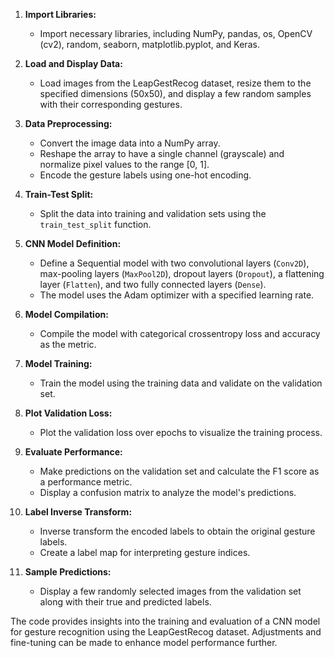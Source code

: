 1. **Import Libraries:**
   - Import necessary libraries, including NumPy, pandas, os, OpenCV (cv2), random, seaborn, matplotlib.pyplot, and Keras.

2. **Load and Display Data:**
   - Load images from the LeapGestRecog dataset, resize them to the specified dimensions (50x50), and display a few random samples with their corresponding gestures.

3. **Data Preprocessing:**
   - Convert the image data into a NumPy array.
   - Reshape the array to have a single channel (grayscale) and normalize pixel values to the range [0, 1].
   - Encode the gesture labels using one-hot encoding.

4. **Train-Test Split:**
   - Split the data into training and validation sets using the `train_test_split` function.

5. **CNN Model Definition:**
   - Define a Sequential model with two convolutional layers (`Conv2D`), max-pooling layers (`MaxPool2D`), dropout layers (`Dropout`), a flattening layer (`Flatten`), and two fully connected layers (`Dense`).
   - The model uses the Adam optimizer with a specified learning rate.

6. **Model Compilation:**
   - Compile the model with categorical crossentropy loss and accuracy as the metric.

7. **Model Training:**
   - Train the model using the training data and validate on the validation set.

8. **Plot Validation Loss:**
   - Plot the validation loss over epochs to visualize the training process.

9. **Evaluate Performance:**
   - Make predictions on the validation set and calculate the F1 score as a performance metric.
   - Display a confusion matrix to analyze the model's predictions.

10. **Label Inverse Transform:**
    - Inverse transform the encoded labels to obtain the original gesture labels.
    - Create a label map for interpreting gesture indices.

11. **Sample Predictions:**
    - Display a few randomly selected images from the validation set along with their true and predicted labels.

The code provides insights into the training and evaluation of a CNN model for gesture recognition using the LeapGestRecog dataset. Adjustments and fine-tuning can be made to enhance model performance further.
